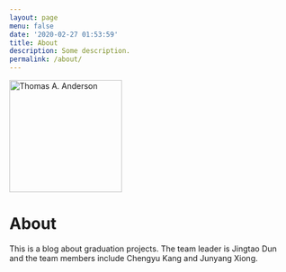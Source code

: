 ```yaml
---
layout: page
menu: false
date: '2020-02-27 01:53:59'
title: About
description: Some description.
permalink: /about/
---
```


<img class="img-rounded" src="/assets/img/uploads/profile.png" alt="Thomas A. Anderson" width="200">

# About

  This is a blog about graduation projects. The team leader is Jingtao Dun and the team members include Chengyu Kang and Junyang Xiong.
